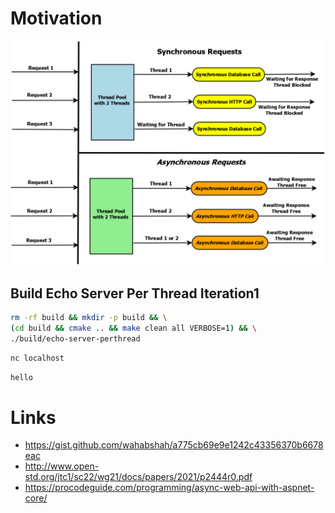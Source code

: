 
# Motivation

![](./images/Async-Web-API.png)

## Build Echo Server Per Thread Iteration1
```sh
rm -rf build && mkdir -p build && \
(cd build && cmake .. && make clean all VERBOSE=1) && \
./build/echo-server-perthread
```

```sh
nc localhost 
```
```sh
hello
```

# Links

* https://gist.github.com/wahabshah/a775cb69e9e1242c43356370b6678eac
* http://www.open-std.org/jtc1/sc22/wg21/docs/papers/2021/p2444r0.pdf
* https://procodeguide.com/programming/async-web-api-with-aspnet-core/
